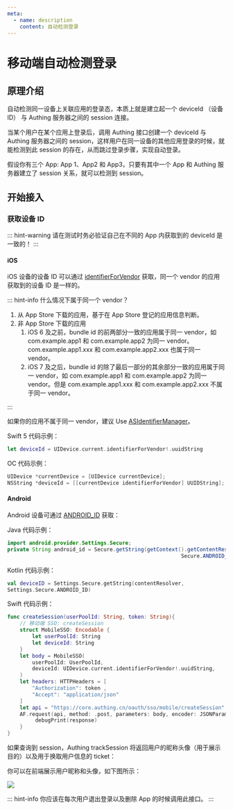 ```yaml
---
meta:
  - name: description
    content: 自动检测登录
---
```


# 移动端自动检测登录

<LastUpdated/>

## 原理介绍

自动检测同一设备上关联应用的登录态，本质上就是建立起一个 deviceId （设备 ID） 与 Authing 服务器之间的 session 连接。

当某个用户在某个应用上登录后，调用 Authing 接口创建一个 deviceId 与 Authing 服务器之间的 session，这样用户在同一设备的其他应用登录的时候，就能检测到此 session 的存在，从而跳过登录步骤，实现自动登录。

假设你有三个 App: App 1、App2 和 App3，只要有其中一个 App 和 Authing 服务器建立了 session 关系，就可以检测到 session。

## 开始接入

### 获取设备 ID

::: hint-warning
请在测试时务必验证自己在不同的 App 内获取到的 deviceId 是一致的！
:::

#### iOS

iOS 设备的设备 ID 可以通过 [identifierForVendor](https://developer.apple.com/documentation/uikit/uidevice/1620059-identifierforvendor) 获取，同一个 vendor 的应用获取到的设备 ID 是一样的。

::: hint-info
什么情况下属于同一个 vendor？

1. 从 App Store 下载的应用，基于在 App Store 登记的应用信息判断。
2. 非 App Store 下载的应用
   1. iOS 6 及之前，bundle id 的前两部分一致的应用属于同一 vendor，如 com.example.app1 和 com.example.app2 为同一 vendor。com.example.app1.xxx 和 com.example.app2.xxx 也属于同一 vendor。
   2. iOS 7 及之后，bundle id 的除了最后一部分的其余部分一致的应用属于同一 vendor，如 com.example.app1 和 com.example.app2 为同一 vendor。但是 com.example.app1.xxx 和 com.example.app2.xxx 不属于同一 vendor。

:::

如果你的应用不属于同一 vendor，建议 Use [ASIdentifierManager](https://developer.apple.com/documentation/adsupport/asidentifiermanager)。

Swift 5 代码示例：

```swift
let deviceId = UIDevice.current.identifierForVendor!.uuidString
```

OC 代码示例：

```objectivec
UIDevice *currentDevice = [UIDevice currentDevice];
NSString *deviceId = [[currentDevice identifierForVendor] UUIDString];
```

#### Android

Android 设备可通过 [ANDROID_ID](https://developer.android.com/reference/android/provider/Settings.Secure.html#ANDROID_ID) 获取：

Java 代码示例：

```java
import android.provider.Settings.Secure;
private String android_id = Secure.getString(getContext().getContentResolver(),
                                                        Secure.ANDROID_ID);
```

Kotlin 代码示例：

```kotlin
val deviceID = Settings.Secure.getString(contentResolver,
Settings.Secure.ANDROID_ID)
```

<ApiMethodSpec method="post" host="https://core.authing.cn" path="/oauth/sso/mobile/createSession" summary="创建 session">
<template slot="description">

此接口用于在一个移动应用客户端内创建一个 session ，**且用户需处于登录状态**，在请求头中加上 authorization 请求头携带用户 token。

</template>
<template slot="headers">
<ApiMethodParam name="authorization" type="string" required description="登录用户的 token" />
<ApiMethodParam name="content-type" type="string" required description="application/json" />
</template>
<template slot="bodyParams">
<ApiMethodParam name="deviceId" type="string" required description="设备 ID" />
<ApiMethodParam name="userPoolId" type="string" required description="用户池 ID" />
</template>
<template slot="response">
<ApiMethodResponse>

```js
{
    code: 200,
    message: "创建 session 成功!",
    data: {
        sessionId: "xxxxxx", // session ID
    }
}
```

</ApiMethodResponse>
</template>
</ApiMethodSpec>

Swift 代码示例：

```swift
func createSession(userPoolId: String, token: String){
    // 移动端 SSO: createSession
    struct MobileSSO: Encodable {
        let userPoolId: String
        let deviceId: String
    }
    let body = MobileSSO(
        userPoolId: UserPoolId,
        deviceId: UIDevice.current.identifierForVendor!.uuidString,
    )
    let headers: HTTPHeaders = [
        "Authorization": token ,
        "Accept": "application/json"
    ]
    let api = "https://core.authing.cn/oauth/sso/mobile/createSession"
    AF.request(api, method: .post, parameters: body, encoder: JSONParameterEncoder.default, headers: headers).response { response in
         debugPrint(response)
    }
}

```

<ApiMethodSpec method="get" host="https://core.authing.cn" path="/oauth/sso/mobile/trackSession" summary="查询 session" description="此接口用于在移动应用客户端内查询 session，不需要用户处于登录态。">
<template slot="headers">
<ApiMethodParam name="content-type" type="string" required description="application/json" />
</template>
<template slot="bodyParams">
<ApiMethodParam name="deviceId" type="string" required description="设备 ID" />
<ApiMethodParam name="userPoolId" type="string" required description="用户池 ID" />
</template>
<template slot="response">
<ApiMethodResponse>

<template slot="description">

分两种情况：直**接返回用户信息**和**返回 ticket**

</template>

```js
// 直接返回用户信息
{
    code: 200,
    message: '获取 session 用户信息成功',
    data: {
      "_id":"5e05bbf2d51b3761d5c71070",
      "email":"983132@qq.com",
      "emailVerified":false,
      "oauth":"",
      "registerMethod":"default:username-password",
      "username":"983132@qq.com",
      "nickname":"",
      "company":"",
      "photo":"https://usercontents.authing.co/authing-avatar.png",
      "token":"eyJhbGciOiJIUzI1NiIsInR5cCI6IkpXVCJ9.eyJkYXRhIjp7ImVtYWlsIjoiOTgzMTMyQHFxLmNvbSIsImlxxxxxxxxx",
      "phone":"",
      "tokenExpiredAt":"2020-01-11T08:08:18.000Z",
      "loginsCount":1,
      "lastIP":"::1",
      "signedUp":"2019-12-27T08:08:18.115Z",
      "blocked":false,
      "isDeleted":false
    }
}

// 返回 ticket
{
    code: 200,
    message: '获取 session 用户信息成功',
    data: {
      ticket: "xxxxdjdkxxxxx",
      nickname: "xxxx",
      photo: "https://usercontents.authing.co/authing-avatar.png"
    }
}
```

</ApiMethodResponse>
</template>
</ApiMethodSpec>

如果查询到 session，Authing trackSession 将返回用户的昵称头像（用于展示目的）以及用于换取用户信息的 ticket：

你可以在前端展示用户昵称和头像，如下图所示：

![](https://cdn.authing.cn/blog/image%20%28462%29.png)

<ApiMethodSpec method="post" host="https://core.authing.cn" path="/oauth/sso/mobile/exchangeUserInfoWithTicket" summary="Use  ticket 换取用户信息">
<template slot="description">

Use ticket 换取用户信息，**此接口需要用户池密钥，请在后端调用**！

</template>
<template slot="headers">
<ApiMethodParam name="content-type" type="string" required description="application/json" />
</template>
<template slot="bodyParams">
<ApiMethodParam name="ticket" type="string" required description="trackSession 获取的 ticket" />
<ApiMethodParam name="secret" type="string" required description="用户池密钥" />
<ApiMethodParam name="userPoolId" type="string" required description="用户池 ID" />
</template>
<template slot="response">
<ApiMethodResponse>

```json
{
   "code":200,
   "message":"换取用户信息成功",
   "data":{
      "_id":"5e05bbf2d51b3761d5c71070",
      "email":"983132@qq.com",
      "emailVerified":false,
      "oauth":"",
      "registerMethod":"default:username-password",
      "username":"983132@qq.com",
      "nickname":"",
      "company":"",
      "photo":"https://usercontents.authing.co/authing-avatar.png",
      "token":"eyJhbGciOiJIUzI1NiIsInR5cCI6IkpXVCJ9.eyJkYXRhIjp7ImVtYWlsIjoiOTgzMTMyQHFxLmNvbSIsImlxxxxxxxxx",
      "phone":"",
      "tokenExpiredAt":"2020-01-11T08:08:18.000Z",
      "loginsCount":1,
      "lastIP":"::1",
      "signedUp":"2019-12-27T08:08:18.115Z",
      "blocked":false,
      "isDeleted":false
   }
```

</ApiMethodResponse>
</template>
</ApiMethodSpec>

<ApiMethodSpec method="post" host="https://core.authing.cn" path="/oauth/sso/mobile/destorySession" summary="销毁 session">
<template slot="description">

此接口用于在一个移动应用客户端内销毁一个 session ，**且用户需处于登录状态，在请求头中加上 authorization 请求头携带用户 token**。由于存在多个应用，所以默认情况下只会销毁制定 App 的 session（trackSession 只要还有一个 App 有 session 就会查询到 session），如果你想清除所有 App 的 session，可以设置 destoryAll 为 true。

</template>
<template slot="headers">
<ApiMethodParam name="authorization" type="string" required description="登录用户的 token" />
<ApiMethodParam name="content-type" type="string" required description="application/json" />
</template>
<template slot="bodyParams">
<ApiMethodParam name="deviceId" type="string" required description="设备 ID" />
<ApiMethodParam name="userPoolId" type="string" required description="用户池 ID" />
</template>
<template slot="response">
<ApiMethodResponse>

```js
{
    code: 200,
    message: "销毁 session 成功!"
}
```

</ApiMethodResponse>
</template>
</ApiMethodSpec>

::: hint-info
你应该在每次用户退出登录以及删除 App 的时候调用此接口。
:::

